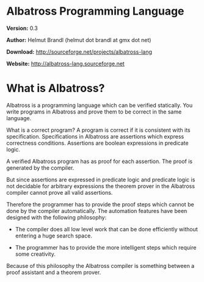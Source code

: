# Albatross Programming Language

**Version:** 0.3

**Author:** Helmut Brandl (helmut dot brandl at gmx dot net)

**Download:** http://sourceforge.net/projects/albatross-lang

**Website:** http://albatross-lang.sourceforge.net

# What is Albatross?

Albatross is a programming language which can be verified statically. You
write programs in Albatross and prove them to be correct in the same language.

What is a correct program? A program is correct if it is consistent with its
specification. Specifications in Albatross are assertions which express
correctness conditions. Assertions are boolean expressions in predicate logic.


A verified Albatross program has as proof for each assertion. The proof is
generated by the compiler.

But since assertions are expressed in predicate logic and predicate logic is
not decidable for arbitrary expressions the theorem prover in the Albatross
compiler cannot prove all valid assertions.

Therefore the programmer has to provide the proof steps which cannot be done
by the compiler automatically. The automation features have been designed with
the following philosophy:

- The compiler does all low level work that can be done efficiently
  without entering a huge search space.

- The programmer has to provide the more intelligent steps which require
  some creativity.


Because of this philosophy the Albatross compiler is something between a proof
assistant and a theorem prover.




<!---
Local Variables:
mode: outline
coding: iso-latin-1
outline-regexp: "#+"
End:
-->
